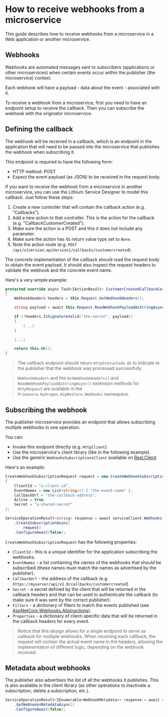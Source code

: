 # How to receive webhooks from a  microservice

This guide describes how to receive webhooks from a microservice in a Web application or another microservice.

## Webhooks

Webhooks are automated messages sent to subscribers (applications or other microservices) when certain events occur within the publisher (the microservice) context.

Each webhook will have a payload - data about the event - associated with it.

To receive a webhook from a microservice, first you need to have an endpoint setup to receive the callback. Then you can subscribe the webhook with the originator microservice.

## Defining the callback

The webhook will be received in a callback, which is an endpoint in the application that will need to be passed into the microservice that publishes the webhook when subscribing it.

This endpoint is required to have the following form:

- HTTP method: POST
- Expect the event payload (as JSON) to be received in the request body.

If you want to receive the webhook from a microservice in another microservice, you can use the Lithium Service Designer to model this callback. Just follow these steps:

1. Create a new controller that will contain the callback action (e.g. "Callbacks").
2. Add a new action to that controller. This is the action for the callback (e.g. "CallbackCustomerCreated").
3. Make sure the action is a POST and this it does not include any parameter.
4. Make sure the action has its return value type set to `None`.
4. Note the action route (e.g. `POST /api/v{version:apiVersion}/callbacks/customercreated`).

The concrete implementation of the callback should read the request body to obtain the event payload. It should also inspect the request headers to validate the webhook and the concrete event name.

Here's a very simple example:

```csharp
protected override async Task<IActionResult> CustomerCreatedCallbackCoreAsync()
{
    WebhookHeaders headers = this.Request.GetWebhookHeaders();

    string payload = await this.Request.ReadWebhookPayloadAsStringAsync().ConfigureAwait(false);

    if (!headers.IsSignatureValid("the-secret", payload))
    {
        (...)
    }

    (...)

    return this.Ok();
}
```

> The callback endpoint should return `HttpStatusCode.Ok` to indicate to the publisher that the webhook was processed successfully.

> `WebhookHeaders` and the `GetWebhookHeaders()` and `ReadWebhookPayloadAsStringAsync()` extension methods for `HttpRequest` are available in the `Primavera.Hydrogen.AspNetCore.Webhooks` namespace.

## Subscribing the webhook

The publisher microservice provides an endpoint that allows subscribing multiple webhooks in one operation.

You can:

- Invoke this endpoint directly (e.g. `HttpClient`).
- Use the microservice's client library (like in the following example).
- Use the generic `WebhooksSubscriptionsClient` available on [Rest.Client](../ref/hydrogen-2.0/Rest.Client.md).

Here's an example:

```csharp
CreateWebhookSubscriptionRequest request = new CreateWebhookSubscriptionRequest()
{
    ClientId = "a-client-id",
    EventNames = new List<string>() { "the-event-name" },
    CallbackUrl = "the-callback-address",
    Active = true,
    Secret = "a-shared-secret"
};

ServiceOperationResult<string> response = await serviceClient.Webhooks
    .CreateSubscriptionAsync(
        request)
    .ConfigureAwait(false);
```

`CreateWebhookSubscriptionRequest` has the following properties:

- `ClientId` - this is a unique identifier for the application subscribing the webhooks.
- `EventNames` - a list containing the names of the webhooks that should be subscribed (these names must match the names as advertised by the publisher).
- `CallbackUrl` - the address of the callback (e.g. `https://myserver/api/v1.0/callbacks/customercreated`)
- `Secret` - a secret defined by the client that will be returned in the callback headers and that can be used to authenticate the callback (to make sure it was sent by the correct publisher).
- `Filters` - a dictionary of filters to match the events published (see [AspNetCore.Webhooks.Abstractions](../ref/hydrogen-2.0/AspNetCore.Webhooks.Abstractions.md)).
- `Properties` - a dictionary of client-specific data that will be returned in the callback headers for every event.

> Notice that this design allows for a single endpoint to serve as callback for multiple webhooks. When receiving each callback, the request will contain the actual event name in the headers, allowing the implementation of different logic, depending on the webhook received.

## Metadata about webhooks

The publisher also advertises the list of all the webhooks it publishes. This is also available in the client library (as other operations to inactivate a subscription, delete a subscription, etc.).

```csharp
ServiceOperationResult<IEnumerable<WebhookMetadata>> response = await serviceClient.Webhooks
    .GetWebhooksMetadataAsync()
    .ConfigureAwait(false);
```